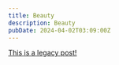 ```yaml
---
title: Beauty
description: Beauty
pubDate: 2024-04-02T03:09:00Z
---
```


[This is a legacy post!](https://old.tjbai.com/-NuRm3MOxQjLC847Evvl)
